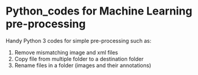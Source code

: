 # Python_codes for Machine Learning pre-processing

Handy Python 3 codes for simple pre-processing such as:
<ol>
  <li>Remove mismatching image and xml files</li> 
  <li>Copy file from multiple folder to a destination folder</li>
  <li>Rename files in a folder (images and their annotations)</li>
</ol>

